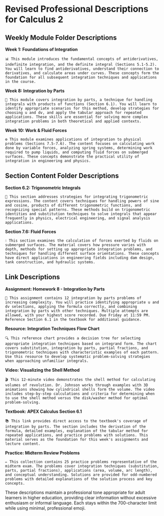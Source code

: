 # Revised Professional Descriptions for Calculus 2

## Weekly Module Folder Descriptions

**Week 1: Foundations of Integration**
```
📊 This module introduces the fundamental concepts of antiderivatives, indefinite integration, and the definite integral (Sections 5.1-5.2). You will learn to find antiderivatives, understand their connection to derivatives, and calculate areas under curves. These concepts form the foundation for all subsequent integration techniques and applications in the course.
```

**Week 8: Integration by Parts**
```
🔄 This module covers integration by parts, a technique for handling integrals with products of functions (Section 6.1). You will learn to identify appropriate scenarios for this method, develop strategies for choosing u and dv, and apply the tabular approach for repeated applications. These skills are essential for solving more complex integration problems in both theoretical and applied contexts.
```

**Week 10: Work & Fluid Forces**
```
⚙️ This module examines applications of integration to physical problems (Sections 7.5-7.6). The content focuses on calculating work done by variable forces, analyzing spring systems, determining work required to pump liquids, and computing fluid forces on submerged surfaces. These concepts demonstrate the practical utility of integration in engineering and physics.
```

## Section Content Folder Descriptions

**Section 6.2: Trigonometric Integrals**
```
📐 This section addresses strategies for integrating trigonometric expressions. The content covers techniques for handling powers of sine and cosine, products of different trigonometric functions, and recognizing special patterns. These methods build on trigonometric identities and substitution techniques to solve integrals that appear frequently in physics, electrical engineering, and signal analysis applications.
```

**Section 7.6: Fluid Forces**
```
💧 This section examines the calculation of forces exerted by fluids on submerged surfaces. The material covers how pressure varies with depth, methods for setting up appropriate integration problems, and techniques for handling different surface orientations. These concepts have direct applications in engineering fields including dam design, tank construction, and hydraulic systems.
```

## Link Descriptions

**Assignment: Homework 8 - Integration by Parts**
```
📝 This assignment contains 12 integration by parts problems of increasing complexity. You will practice identifying appropriate u and dv selections, applying the formula correctly, and combining integration by parts with other techniques. Multiple attempts are allowed, with your highest score recorded. Due Friday at 11:59 PM. Reference Section 6.1 in the textbook for additional guidance.
```

**Resource: Integration Techniques Flow Chart**
```
🔍 This reference chart provides a decision tree for selecting appropriate integration techniques based on integrand form. The chart covers substitution, integration by parts, partial fractions, and trigonometric techniques with characteristic examples of each pattern. Use this resource to develop systematic problem-solving strategies when approaching unfamiliar integrals.
```

**Video: Visualizing the Shell Method**
```
🎬 This 12-minute video demonstrates the shell method for calculating volumes of revolution. Dr. Johnson works through examples with 3D animations showing how cylindrical shells form the volume. The video includes step-by-step calculations and criteria for determining when to use the shell method versus the disk/washer method for optimal problem-solving.
```

**Textbook: APEX Calculus Section 6.1**
```
📚 This link provides direct access to the textbook's coverage of integration by parts. The section includes the derivation of the formula, detailed examples, explanation of the tabular method for repeated applications, and practice problems with solutions. This material serves as the foundation for this week's assignments and lecture content.
```

**Practice: Midterm Review Problems**
```
✏️ This collection contains 25 practice problems representative of the midterm exam. The problems cover integration techniques (substitution, parts, partial fractions), applications (area, volume, arc length), and conceptual understanding. Solutions are provided for odd-numbered problems with detailed explanations of the solution process and key concepts.
```

These descriptions maintain a professional tone appropriate for adult learners in higher education, providing clear information without excessive enthusiasm or informal language. Each stays within the 700-character limit while using minimal, professional emoji.
